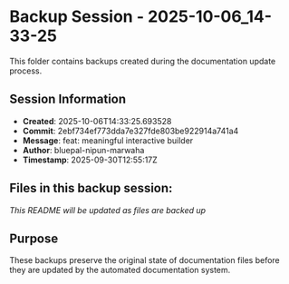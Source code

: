 # Backup Session - 2025-10-06_14-33-25

This folder contains backups created during the documentation update process.

## Session Information
- **Created**: 2025-10-06T14:33:25.693528
- **Commit**: 2ebf734ef773dda7e327fde803be922914a741a4
- **Message**: feat: meaningful interactive builder
- **Author**: bluepal-nipun-marwaha
- **Timestamp**: 2025-09-30T12:55:17Z

## Files in this backup session:
*This README will be updated as files are backed up*

## Purpose
These backups preserve the original state of documentation files before they are updated by the automated documentation system.
